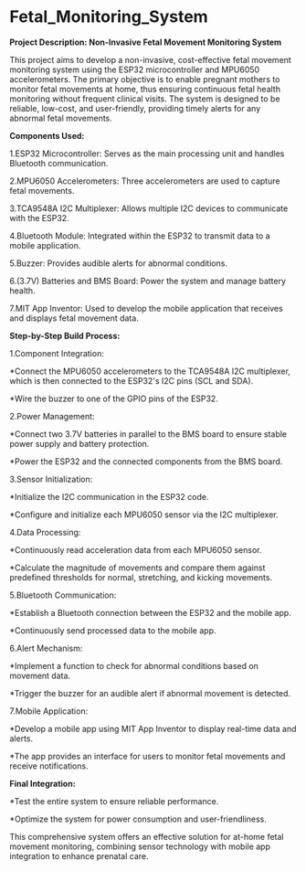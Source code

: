 # Fetal_Monitoring_System

**Project Description: Non-Invasive Fetal Movement Monitoring System**

This project aims to develop a non-invasive, cost-effective fetal movement monitoring system using the ESP32 microcontroller and MPU6050 accelerometers. The primary objective is to enable pregnant mothers to monitor fetal movements at home, thus ensuring continuous fetal health monitoring without frequent clinical visits. The system is designed to be reliable, low-cost, and user-friendly, providing timely alerts for any abnormal fetal movements.

**Components Used:**

  1.ESP32 Microcontroller: Serves as the main processing unit and handles Bluetooth communication.
  
  2.MPU6050 Accelerometers: Three accelerometers are used to capture fetal movements.
  
  3.TCA9548A I2C Multiplexer: Allows multiple I2C devices to communicate with the ESP32.
  
  4.Bluetooth Module: Integrated within the ESP32 to transmit data to a mobile application.
  
  5.Buzzer: Provides audible alerts for abnormal conditions.
  
  6.(3.7V) Batteries and BMS Board: Power the system and manage battery health.
  
  7.MIT App Inventor: Used to develop the mobile application that receives and displays fetal movement data.

**Step-by-Step Build Process:**

1.Component Integration:

  *Connect the MPU6050 accelerometers to the TCA9548A I2C multiplexer, which is then connected to the ESP32's I2C pins (SCL and SDA).
  
  *Wire the buzzer to one of the GPIO pins of the ESP32.

2.Power Management:

  *Connect two 3.7V batteries in parallel to the BMS board to ensure stable power supply and battery protection.
  
  *Power the ESP32 and the connected components from the BMS board.

3.Sensor Initialization:

  *Initialize the I2C communication in the ESP32 code.
  
  *Configure and initialize each MPU6050 sensor via the I2C multiplexer.

4.Data Processing:

  *Continuously read acceleration data from each MPU6050 sensor.
  
  *Calculate the magnitude of movements and compare them against predefined thresholds for normal, stretching, and kicking movements.

5.Bluetooth Communication:
  
  *Establish a Bluetooth connection between the ESP32 and the mobile app.
  
  *Continuously send processed data to the mobile app.

6.Alert Mechanism:

  *Implement a function to check for abnormal conditions based on movement data.
  
  *Trigger the buzzer for an audible alert if abnormal movement is detected.

7.Mobile Application:

  *Develop a mobile app using MIT App Inventor to display real-time data and alerts.
  
  *The app provides an interface for users to monitor fetal movements and receive notifications.

**Final Integration:**

  *Test the entire system to ensure reliable performance.
  
  *Optimize the system for power consumption and user-friendliness.

This comprehensive system offers an effective solution for at-home fetal movement monitoring, combining sensor technology with mobile app integration to enhance prenatal care.
